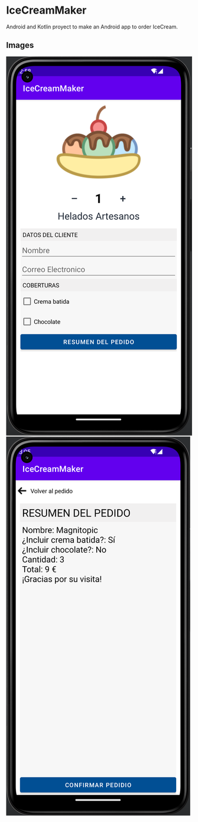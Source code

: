 # IceCreamMaker

Android and Kotlin proyect to make an Android app to order IceCream.

## Images

![FirstActivity](AppFirstActivity.png)
![SecondActivity](AppSecondActivity.png)
